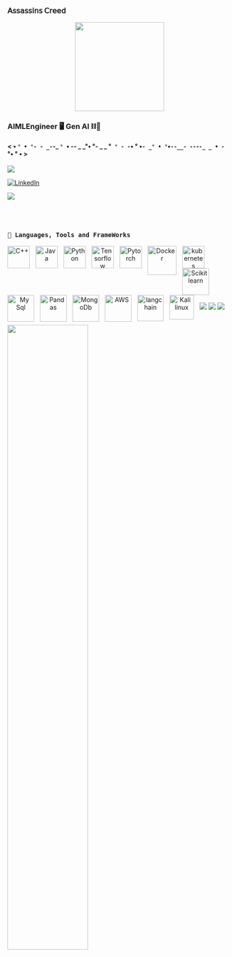 ###  𝖠𝗌𝗌𝖺𝗌𝗌𝗂𝗇𝗌 𝖢𝗋𝖾𝖾𝖽 
<div align="center">

<p align="center"> <img src="https://user-images.githubusercontent.com/74038190/229223156-0cbdaba9-3128-4d8e-8719-b6b4cf741b67.gif" width="200"></p>

<p align="center"> 

</p>

</div>



### AIMLEngineer 🖥️ Gen AI ⛓️🔗
 
  
#### < • `° • °- - _-`-_  `° `• -- _ _°• °- _ _ °` ° - -`• ° •` - _° • ° `•`--__- --`-` -_ _ • - ` °• ° • >

<p align="right"> 
   
   ![](https://komarev.com/ghpvc/?username=sivakiran7&abbreviated=true) 
   </p>  
   

   [![LinkedIn](https://img.shields.io/badge/LinkedIn-%230077B5.svg?logo=linkedin&logoColor=white)](https://www.linkedin.com/in/siva-kiran-5b097a276/) 
   
   

<img src="https://github.com/Anmol-Baranwal/Cool-GIFs-For-GitHub/assets/74038190/d48893bd-0757-481c-8d7e-ba3e163feae7" />

<br></br>

<p align="center"> 
  
  ### **`🧰 Languages, Tools and FrameWorks`**
  
   </p>

   
<p align="center">
<img align="left" alt="C++" width="50px" style="padding-right:10px;" src="https://cdn.jsdelivr.net/gh/devicons/devicon@latest/icons/cplusplus/cplusplus-original.svg" />
<img align="left" alt="Java" width="50px" style="padding-right:10px;" src="https://cdn.jsdelivr.net/gh/devicons/devicon/icons/java/java-original.svg"/>
<img align="left" alt="Python" width="50px" style="padding-right:10px;" src="https://cdn.jsdelivr.net/gh/devicons/devicon@latest/icons/python/python-original.svg" />
<img align="left" alt="Tensorflow" width="50px" style="padding-right:10px;" src="https://cdn.jsdelivr.net/gh/devicons/devicon@latest/icons/tensorflow/tensorflow-original.svg" />
<img align="left" alt="Pytorch" width="50px" style="padding-right:10px;" src="https://cdn.jsdelivr.net/gh/devicons/devicon@latest/icons/pytorch/pytorch-original.svg" />
<img align="left" alt="Docker" width="65px" style="padding-right:10px;" src="https://cdn.jsdelivr.net/gh/devicons/devicon@latest/icons/docker/docker-original.svg" />
<img align="left" alt="kubernetes" width="50px" style="padding-right:10px;" src="https://cdn.jsdelivr.net/gh/devicons/devicon@latest/icons/kubernetes/kubernetes-original.svg" /> 
<img align="left" alt="Scikit learn" width="60px" style="padding-right:10px;" src="https://cdn.jsdelivr.net/gh/devicons/devicon@latest/icons/scikitlearn/scikitlearn-original.svg" /> 
<img align="left" alt="My Sql" width="60px" style="padding-right:10px;" src="https://devicon-website.vercel.app/api/mysql/original.svg" /> 
<img align="left" alt="Pandas" width="60px" style="padding-right:10px;" src="https://devicon-website.vercel.app/api/pandas/original.svg" /> 
<img align="left" alt="MongoDb" width="60px" style="padding-right:10px;" src="https://devicon-website.vercel.app/api/mongodb/original-wordmark.svg" /> 
<img align="left" alt="AWS" width="60px" style="padding-right:10px;" src="https://cdn.jsdelivr.net/gh/devicons/devicon@latest/icons/amazonwebservices/amazonwebservices-original-wordmark.svg" /> 
 
<img align="left" alt="langchain" width="59px" style="padding-right:10px;" src="https://registry.npmmirror.com/@lobehub/icons-static-png/latest/files/dark/langchain.png" />
<img align="left" alt="Kali linux" width="55px" style="padding-right:10px;" src="https://img.icons8.com/?size=100&id=101665&format=png&color=000000" />


          
</p></br>

<br></br>



<br><br>

<p align=right">

  
![](https://github-readme-stats.vercel.app/api?username=sivakiran7&theme=tokyonight&hide_border=false&include_all_commits=false&count_private=false)
![](https://github-readme-streak-stats.herokuapp.com/?user=sivakiran7&theme=tokyonight&hide_border=false)
![](https://github-readme-stats.vercel.app/api/top-langs/?username=sivakiran7&theme=tokyonight&hide_border=false&include_all_commits=false&count_private=false&layout=compact)

</p></br>

<img src="https://user-images.githubusercontent.com/74038190/212750155-3ceddfbd-19d3-40a3-87af-8d329c8323c4.gif" width="60%">




















